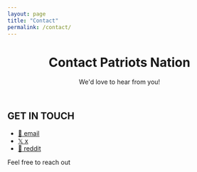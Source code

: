 ```yaml
---
layout: page
title: "Contact"
permalink: /contact/
---
```


<header class="contact-hero">
  <h1>Contact Patriots Nation</h1>
  <p>We'd love to hear from you!</p>
</header>

<section class="contact-section">
  <h2>GET IN TOUCH</h2>
  
  <div class="social-list-container">
    <ul class="social-list">
      <li><a href="mailto:your-email@example.com">📧 email</a></li>
      <li><a href="https://twitter.com/yourhandle">𝕏 x</a></li>
      <li><a href="https://reddit.com/u/yourhandle">🔗 reddit</a></li>
    </ul>
  </div>
  
  <p>Feel free to reach out</p>
</section>